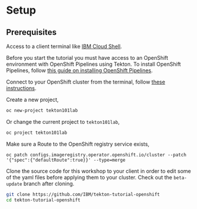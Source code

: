 # Setup

## Prerequisites

Access to a client terminal like [IBM Cloud Shell](https://cloud.ibm.com/shell).

Before you start the tutorial you must have access to an OpenShift environment with OpenShift Pipelines using Tekton. To install OpenShift Pipelines, follow [this guide on installing OpenShift Pipelines](https://github.com/openshift/pipelines-tutorial/blob/master/install-operator.md).

Connect to your OpenShift cluster from the terminal, follow [these instructions](https://ibm.github.io/workshop-setup/ROKS/).

Create a new project,

```bash
oc new-project tekton101lab
```

Or change the current project to `tekton101lab`,

```bash
oc project tekton101lab
```

Make sure a Route to the OpenShift registry service exists,

```console
oc patch configs.imageregistry.operator.openshift.io/cluster --patch '{"spec":{"defaultRoute":true}}' --type=merge
```

Clone the source code for this workshop to your client in order to edit some of the yaml files before applying them to your cluster. Check out the `beta-update` branch after cloning.

```bash
git clone https://github.com/IBM/tekton-tutorial-openshift
cd tekton-tutorial-openshift
```
